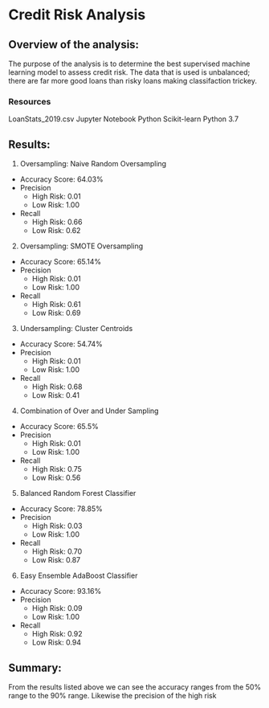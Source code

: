# Credit Risk Analysis
## Overview of the analysis: 
The purpose of the analysis is to determine the best supervised machine learning model to assess credit risk. The data that is used is unbalanced; there are far more good loans than risky loans making classifaction trickey.

### Resources
LoanStats_2019.csv
Jupyter Notebook
Python
Scikit-learn
Python 3.7

## Results: 
1. Oversampling: Naive Random Oversampling
* Accuracy Score: 64.03%
* Precision
  * High Risk: 0.01
  * Low Risk: 1.00
* Recall
  * High Risk: 0.66
  * Low Risk: 0.62

2. Oversampling: SMOTE Oversampling
* Accuracy Score: 65.14%
* Precision
  * High Risk: 0.01
  * Low Risk: 1.00
* Recall
  * High Risk: 0.61
  * Low Risk: 0.69


3. Undersampling: Cluster Centroids
* Accuracy Score: 54.74%
* Precision
  * High Risk: 0.01
  * Low Risk: 1.00
* Recall
  * High Risk: 0.68
  * Low Risk: 0.41


4. Combination of Over and Under Sampling
* Accuracy Score: 65.5%
* Precision
  * High Risk: 0.01
  * Low Risk: 1.00
* Recall
  * High Risk: 0.75
  * Low Risk: 0.56


5. Balanced Random Forest Classifier
* Accuracy Score: 78.85%
* Precision
  * High Risk: 0.03
  * Low Risk: 1.00
* Recall
  * High Risk: 0.70
  * Low Risk: 0.87


6. Easy Ensemble AdaBoost Classifier
* Accuracy Score: 93.16%
* Precision
  * High Risk: 0.09
  * Low Risk: 1.00
* Recall
  * High Risk: 0.92
  * Low Risk: 0.94

## Summary: 
From the results listed above we can see the accuracy ranges from the 50% range to the 90% range. Likewise the precision of the high risk 

